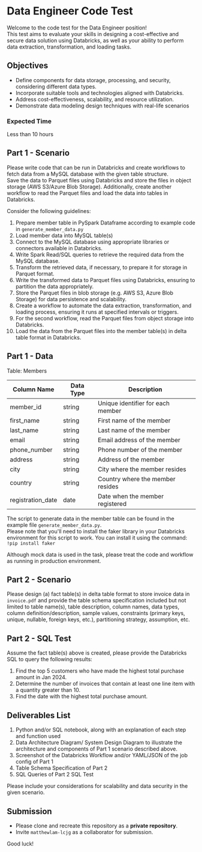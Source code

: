 # Data Engineer Code Test

Welcome to the code test for the Data Engineer position!  
This test aims to evaluate your skills in designing a cost-effective and secure data solution using Databricks, as well as your ability to perform data extraction, transformation, and loading tasks.

## Objectives
- Define components for data storage, processing, and security, considering different data types.
- Incorporate suitable tools and technologies aligned with Databricks.
- Address cost-effectiveness, scalability, and resource utilization.
- Demonstrate data modeling design techniques with real-life scenarios

### Expected Time
Less than 10 hours

## Part 1 - Scenario
Please write code that can be run in Databricks and create workflows to fetch data from a MySQL database with the given table structure.  
Save the data to Parquet files using Databricks and store the files in object storage (AWS S3/Azure Blob Storage). Additionally, create another workflow to read the Parquet files and load the data into tables in Databricks.

Consider the following guidelines:
1. Prepare member table in PySpark Dataframe according to example code in `generate_member_data.py`
2. Load member data into MySQL table(s)
3. Connect to the MySQL database using appropriate libraries or connectors available in Databricks.
4. Write Spark Read/SQL queries to retrieve the required data from the MySQL database.
5. Transform the retrieved data, if necessary, to prepare it for storage in Parquet format.
6. Write the transformed data to Parquet files using Databricks, ensuring to partition the data appropriately.
7. Store the Parquet files in blob storage (e.g. AWS S3, Azure Blob Storage) for data persistence and scalability.
8. Create a workflow to automate the data extraction, transformation, and loading process, ensuring it runs at specified intervals or triggers.
9. For the second workflow, read the Parquet files from object storage into Databricks.
10. Load the data from the Parquet files into the member table(s) in delta table format in Databricks.

## Part 1 - Data
Table: Members

| Column Name       | Data Type | Description                              |
|-------------------|-----------|------------------------------------------|
| member_id         | string    | Unique identifier for each member         |
| first_name        | string    | First name of the member                  |
| last_name         | string    | Last name of the member                   |
| email             | string    | Email address of the member               |
| phone_number      | string    | Phone number of the member                |
| address           | string    | Address of the member                     |
| city              | string    | City where the member resides              |
| country           | string    | Country where the member resides           |
| registration_date | date      | Date when the member registered            |

The script to generate data in the member table can be found in the example file `generate_member_data.py`.  
Please note that you'll need to install the faker library in your Databricks environment for this script to work. You can install it using the command: `!pip install faker`

Although mock data is used in the task, please treat the code and workflow as running in production environment.


## Part 2 - Scenario
Please design (a) fact table(s) in delta table format to store invoice data in `invoice.pdf` and provide the table schema specification included but not limited to table name(s), table description, column names, data types, column definition/description, sample values, constraints (primary keys, unique, nullable, foreign keys, etc.), partitioning strategy, assumption, etc.

## Part 2 - SQL Test
Assume the fact table(s) above is created, please provide the Databricks SQL to query the following results:
1. Find the top 5 customers who have made the highest total purchase amount in Jan 2024.
2. Determine the number of invoices that contain at least one line item with a quantity greater than 10.
3. Find the date with the highest total purchase amount.


## Deliverables List
1. Python and/or SQL notebook, along with an explanation of each step and function used
2. Data Architecture Diagram/ System Design Diagram to illustrate the architecture and components of Part 1 scenario described above.
3. Screenshot of the Databricks Workflow and/or YAML/JSON of the job config of Part 1
4. Table Schema Specification of Part 2
5. SQL Queries of Part 2 SQL Test

Please include your considerations for scalability and data security in the given scenario.

## Submission
- Please clone and recreate this repository as a **private repository**.
- Invite `matthewlam-lcjg` as a collaborator for submission.

Good luck!
